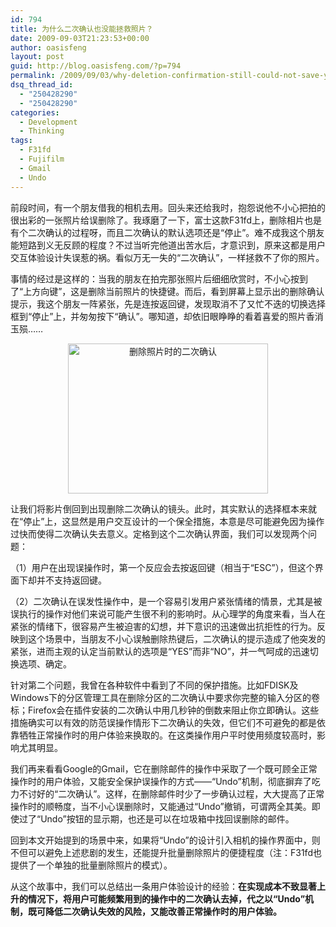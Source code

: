 ```yaml
---
id: 794
title: 为什么二次确认也没能拯救照片？
date: 2009-09-03T21:23:53+00:00
author: oasisfeng
layout: post
guid: http://blog.oasisfeng.com/?p=794
permalink: /2009/09/03/why-deletion-confirmation-still-could-not-save-your-photo/
dsq_thread_id:
  - "250428290"
  - "250428290"
categories:
  - Development
  - Thinking
tags:
  - F31fd
  - Fujifilm
  - Gmail
  - Undo
---
```

前段时间，有一个朋友借我的相机去用。回头来还给我时，抱怨说他不小心把拍的很出彩的一张照片给误删除了。我琢磨了一下，富士这款F31fd上，删除相片也是有个二次确认的过程呀，而且二次确认的默认选项还是“停止”。难不成我这个朋友能短路到义无反顾的程度？不过当听完他道出苦水后，才意识到，原来这都是用户交互体验设计失误惹的祸。看似万无一失的“二次确认”，一样拯救不了你的照片。

事情的经过是这样的：当我的朋友在拍完那张照片后细细欣赏时，不小心按到了“上方向键”，这是删除当前照片的快捷键。而后，看到屏幕上显示出的删除确认提示，我这个朋友一阵紧张，先是连按返回键，发现取消不了又忙不迭的切换选择框到“停止”上，并匆匆按下“确认”。哪知道，却依旧眼睁睁的看着喜爱的照片香消玉殒……

<!--more-->

<center>
  <img src="https://blog.oasisfeng.com/wp-content/uploads/2009/09/Deletion.Confirmation.jpg" alt="删除照片时的二次确认" title="删除照片时的二次确认" width="320" height="240" class="aligncenter size-full wp-image-799" srcset="https://blog.oasisfeng.com/wp-content/uploads/2009/09/Deletion.Confirmation.jpg 320w, https://blog.oasisfeng.com/wp-content/uploads/2009/09/Deletion.Confirmation-300x225.jpg 300w" sizes="(max-width: 320px) 100vw, 320px" />
</center>

让我们将影片倒回到出现删除二次确认的镜头。此时，其实默认的选择框本来就在“停止”上，这显然是用户交互设计的一个保全措施，本意是尽可能避免因为操作过快而使得二次确认失去意义。定格到这个二次确认界面，我们可以发现两个问题：

（1）用户在出现误操作时，第一个反应会去按返回键（相当于“ESC”），但这个界面下却并不支持返回键。

（2）二次确认在误发性操作中，是一个容易引发用户紧张情绪的情景，尤其是被误执行的操作对他们来说可能产生很不利的影响时。从心理学的角度来看，当人在紧张的情绪下，很容易产生被迫害的幻想，并下意识的迅速做出抗拒性的行为。反映到这个场景中，当朋友不小心误触删除热键后，二次确认的提示造成了他突发的紧张，进而主观的认定当前默认的选项是“YES”而非“NO”，并一气呵成的迅速切换选项、确定。

针对第二个问题，我曾在各种软件中看到了不同的保护措施。比如FDISK及Windows下的分区管理工具在删除分区的二次确认中要求你完整的输入分区的卷标；Firefox会在插件安装的二次确认中用几秒钟的倒数来阻止你立即确认。这些措施确实可以有效的防范误操作情形下二次确认的失效，但它们不可避免的都是依靠牺牲正常操作时的用户体验来换取的。在这类操作用户平时使用频度较高时，影响尤其明显。

我们再来看看Google的Gmail，它在删除邮件的操作中采取了一个既可顾全正常操作时的用户体验，又能安全保护误操作的方式——“Undo”机制，彻底摒弃了吃力不讨好的“二次确认”。这样，在删除邮件时少了一步确认过程，大大提高了正常操作时的顺畅度，当不小心误删除时，又能通过“Undo”撤销，可谓两全其美。即使过了“Undo”按钮的显示期，也还是可以在垃圾箱中找回误删除的邮件。

回到本文开始提到的场景中来，如果将“Undo”的设计引入相机的操作界面中，则不但可以避免上述悲剧的发生，还能提升批量删除照片的便捷程度（注：F31fd也提供了一个单独的批量删除照片的模式）。

从这个故事中，我们可以总结出一条用户体验设计的经验：**在实现成本不致显著上升的情况下，将用户可能频繁用到的操作中的二次确认去掉，代之以“Undo”机制，既可降低二次确认失效的风险，又能改善正常操作时的用户体验。**